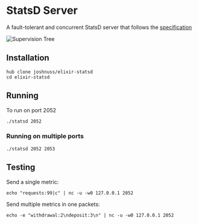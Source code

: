 # StatsD Server

A fault-tolerant and concurrent StatsD server that follows the [specification](https://github.com/etsy/statsd/blob/master/docs/metric_types.md)

![Supervision Tree](https://raw.githubusercontent.com/joshnuss/elixir-statsd/master/supervision-tree.jpg)

## Installation

```
hub clone joshnuss/elixir-statsd
cd elixir-statsd
```

## Running

To run on port 2052

```
./statsd 2052
```

### Running on multiple ports

```
./statsd 2052 2053
```

## Testing


Send a single metric:

```
echo "requests:99|c" | nc -u -w0 127.0.0.1 2052
```

Send multiple metrics in one packets:

```
echo -e "withdrawal:2\ndeposit:3\n" | nc -u -w0 127.0.0.1 2052
```

